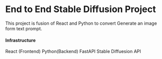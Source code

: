 # End to End Stable Diffusion Project

This project is fusion of React and Python to convert Generate an image form text prompt.

#### Infrastructure

React (Frontend)
Python(Backend)
FastAPI
Stable Diffuesion API
